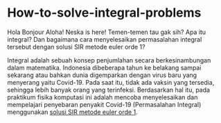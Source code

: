 # How-to-solve-integral-problems
Hola Bonjour Aloha! Neska is here! Temen-temen tau gak sih? Apa itu integral? Dan bagaimana cara menyelesaikan permasalahan integral tersebut dengan solusi SIR metode euler orde 1?


Integral adalah sebuah konsep penjumlahan secara berkesinambungan dalam matematika. 
Indonesia dibeberapa tahun ke belakang sampai sekarang atau bahkan dunia digemparkan dengan virus baru yang menyerang yaitu Covid-19. Pada saat itu, tidak ada vaksin yang tersedia, sehingga lebih banyak orang yang terinfeksi. 
Berdasarkan hal itu, pada praktikum fisika komputasi ini adalah mencoba menyelesaikan dan mempelajari penyebaran penyakit Covid-19 (Permasalahan Integral) menggunakan [solusi SIR metode euler orde 1](https://github.com/neskamutiaraistri/How-to-solve-integral-problems/blob/d52475860923029cb74c6ab0d7936e5b3d0c6358/Solusi%20SIR%20Model%20Dengan%20Metode%20Euler%20Orde%201.py).
